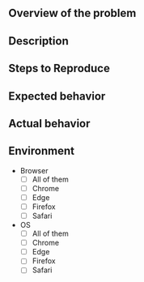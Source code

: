 
## Overview of the problem

<!-- 🐛Bug -->

<!-- 🤔you need support? please use Stack Overflow! -->

## Description

## Steps to Reproduce

<!--
1. First Step
2. Second Step
3. ...
-->

## Expected behavior

## Actual behavior

## Environment

- Browser
  - [ ] All of them
  - [ ] Chrome
  - [ ] Edge
  - [ ] Firefox
  - [ ] Safari

- OS
  - [ ] All of them
  - [ ] Chrome
  - [ ] Edge
  - [ ] Firefox
  - [ ] Safari
